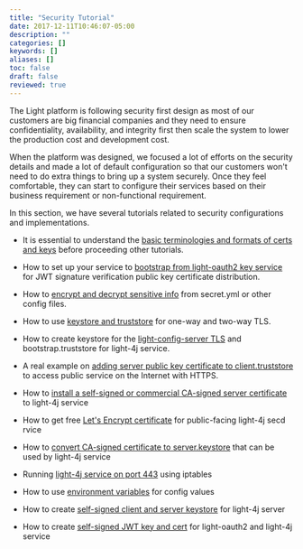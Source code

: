 ```yaml
---
title: "Security Tutorial"
date: 2017-12-11T10:46:07-05:00
description: ""
categories: []
keywords: []
aliases: []
toc: false
draft: false
reviewed: true
---
```


The Light platform is following security first design as most of our customers are big financial companies and they need to ensure confidentiality, availability, and integrity first then scale the system to lower the production cost and development cost. 

When the platform was designed, we focused a lot of efforts on the security details and made a lot of default configuration so that our customers won't need to do extra things to bring up a system securely. Once they feel comfortable, they can start to configure their services based on their business requirement or non-functional requirement. 

In this section, we have several tutorials related to security configurations and implementations. 

* It is essential to understand the [basic terminologies and formats of certs and keys][] before proceeding other tutorials.

* How to set up your service to [bootstrap from light-oauth2 key service][] for JWT signature verification public key certificate distribution.

* How to [encrypt and decrypt sensitive info][] from secret.yml or other config files. 

* How to use [keystore and truststore][] for one-way and two-way TLS.

* How to create keystore for the [light-config-server TLS][] and bootstrap.truststore for light-4j service.

* A real example on [adding server public key certificate to client.truststore][] to access public service on the Internet with HTTPS.

* How to [install a self-signed or commercial CA-signed server certificate][] to light-4j service

* How to get free [Let's Encrypt certificate][] for public-facing light-4j secd rvice

* How to [convert CA-signed certificate to server.keystore][] that can be used by light-4j service

* Running [light-4j service on port 443][] using iptables

* How to use [environment variables][] for config values

* How to create [self-signed client and server keystore] for light-4j server

* How to create [self-signed JWT key and cert] for light-oauth2 and light-4j service


[bootstrap from light-oauth2 key service]: /tutorial/security/bootstrap-from-key-service/
[encrypt and decrypt sensitive info]: /tutorial/security/encrypt-decrypt/
[keystore and truststore]: /tutorial/security/keystore-truststore/
[adding server public key certificate to client.truststore]: /tutorial/security/publickey-truststore/
[Install a self-signed or commercial CA-signed server certificate]: /tutorial/security/install-certificate/
[Let's Encrypt certificate]: /tutorial/security/lets-encrypt/
[convert CA-signed certificate to server.keystore]: /tutorial/security/ca-certificate/
[basic terminologies and formats of certs and keys]: /tutorial/security/term-format/
[light-4j service on port 443]: /tutorial/security/port443/
[light-config-server TLS]: /tutorial/security/config-server-cert/
[environment variables]: /tutorial/security/env-var-config/
[self-signed client and server keystore]: /tutorial/security/self-signed-certificate/
[self-signed JWT key and cert]: /tutorial/security/self-signed-jwt-key/
